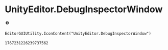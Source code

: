# UnityEditor.DebugInspectorWindow
![](/img/UnityEditor.DebugInspectorWindow.png)

``` CSharp
EditorGUIUtility.IconContent("UnityEditor.DebugInspectorWindow")
```
```
1767231226239737562
```
